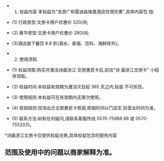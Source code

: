 - 1. 权益内容
本权益为"龙游广和雷迪森维嘉酒店住宿优惠",具体内容包 指:

- (1) 行政房型:文旅卡用户优惠价 320/间;
- (2) 豪华房型:文旅卡用户优惠价 280/间;
- (3)酒店旗下餐饮 8.8 折(酒水、香烟、饮料、海鲜除外)。
- 2. 使用须知
- (1) 权益领取:购买并激活诗画浙江·文旅惠民卡后,前往"诗 画浙江文旅卡" 小程序领取。
- (2) 权益时间:本权益有效期为激活次目起 365 天之内,权益 不可折现。
- (3) 使用规则:本权益可在有效期内无限次使用。
- (4) 核销规则:现场出示文旅惠民卡核销,核销时间以门店实 际营业时间为准。
- (5) 联系方法:如有任何疑问,请联系客服热线 0570-75988 88 或 0570-7553331。

*诗画浙江文旅卡仅提供权益兑换,具体权益包含的服务内容

## 范围及使用中的问题以商家解释为准。